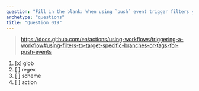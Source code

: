 ```yaml
---
question: "Fill in the blank: When using `push` event trigger filters you can use <____> patterns to target multiple branches"
archetype: "questions"
title: "Question 019"
---
```


> https://docs.github.com/en/actions/using-workflows/triggering-a-workflow#using-filters-to-target-specific-branches-or-tags-for-push-events
1. [x] glob
1. [ ] regex
1. [ ] scheme
1. [ ] action
